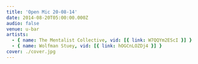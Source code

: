 ```yaml
---
title: 'Open Mic 20-08-14'
date: 2014-08-20T05:00:00.000Z
audio: false
venue: u-bar
artists:
  - { name: The Mentalist Collective, vid: [{ link: W7QQYm2EScI }] }
  - { name: Wolfman Stuey, vid: [{ link: hOGCnLOZDj4 }] }
cover: ./cover.jpg
---
```

